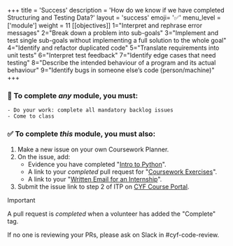 +++
title = 'Success'
description = 'How do we know if we have completed Structuring and Testing Data?'
layout = 'success'
emoji= '✅'
menu_level = ['module']
weight = 11
[[objectives]]
1="Interpret and rephrase error messages"
2="Break down a problem into sub-goals"
3="Implement and test single sub-goals without implementing a full solution to the whole goal"
4="Identify and refactor duplicated code"
5="Translate requirements into unit tests"
6="Interpret test feedback"
7="Identify edge cases that need testing"
8="Describe the intended behaviour of a program and its actual behaviour"
9="Identify bugs in someone else’s code (person/machine)"
+++

### 💯 To complete _any_ module, you must:

```objectives
- Do your work: complete all mandatory backlog issues
- Come to class
```

### ✅ To complete _this_ module, you must also:

1. Make a new issue on your own Coursework Planner.
1. On the issue, add:
    - Evidence you have completed "[Intro to Python](https://github.com/CodeYourFuture/Module-Structuring-and-Testing-Data/issues/21)".
    - A link to your _completed_ pull request for "[Coursework Exercises](https://github.com/CodeYourFuture/Module-Structuring-and-Testing-Data/issues/6)".
    - A link to your "[Written Email for an Internship](https://github.com/CodeYourFuture/Module-Structuring-and-Testing-Data/issues/20)".
1. Submit the issue link to step 2 of ITP on [CYF Course Portal](https://application-process.codeyourfuture.io/).

> [!IMPORTANT]
> A pull request is _completed_ when a volunteer has added the "Complete" tag.
>
> If no one is reviewing your PRs, please ask on Slack in #cyf-code-review.
